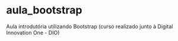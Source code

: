 # aula_bootstrap
Aula introdutória utilizando Bootstrap (curso realizado junto à Digital Innovation One - DIO)

